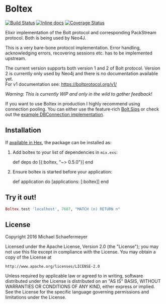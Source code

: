 # Boltex
[![Build Status](https://travis-ci.org/mschae/boltex.svg?branch=master)](https://travis-ci.org/mschae/boltex)
[![Inline docs](http://inch-ci.org/github/mschae/boltex.svg?branch=master)](http://inch-ci.org/github/mschae/boltex)
[![Coverage Status](https://coveralls.io/repos/github/mschae/boltex/badge.svg?branch=master)](https://coveralls.io/github/mschae/boltex?branch=master)

Elixir implementation of the Bolt protocol and corresponding PackStream
protocol. Both is being used by Neo4J.

This is a very bare-bone protocol implementation. Error handling, acknowledging
errors, recovering sessions etc. has to be implemented upstream.

The current version supports both version 1 and 2 of Bolt protocol. Version 2 is currently only used by Neo4j and there is no documentation available yet.  
For v1 documentation see: https://boltprotocol.org/v1/

*Warning: This is currently WIP and only in the wild to gather feedback!*

If you want to use Boltex in production I highly recommend using connection
pooling. You can either use the feature-rich
[Bolt.Sips](https://github.com/florinpatrascu/bolt_sips) or check out the
[example DBConnection implementation](https://github.com/mschae/boltex_db_connection).

## Installation

If [available in Hex](https://hex.pm/docs/publish), the package can be installed as:

  1. Add boltex to your list of dependencies in `mix.exs`:

        def deps do
          [{:boltex, "~> 0.5.0"}]
        end

  2. Ensure boltex is started before your application:

        def application do
          [applications: [:boltex]]
        end

## Try it out!

```elixir
Boltex.test 'localhost', 7687, "MATCH (n) RETURN n"
```

## License

Copyright 2016 Michael Schaefermeyer

Licensed under the Apache License, Version 2.0 (the "License");
you may not use this file except in compliance with the License.
You may obtain a copy of the License at

    http://www.apache.org/licenses/LICENSE-2.0

Unless required by applicable law or agreed to in writing, software
distributed under the License is distributed on an "AS IS" BASIS,
WITHOUT WARRANTIES OR CONDITIONS OF ANY KIND, either express or implied.
See the License for the specific language governing permissions and
limitations under the License.
